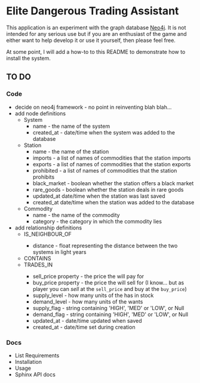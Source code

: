 # Elite Dangerous Trading Assistant

This application is an experiment with the graph database [Neo4j][1]. It is not
intended for any serious use but if you are an enthusiast of the game and either
want to help develop it or use it yourself, then please feel free.

At some point, I will add a how-to to this README to demonstrate how to install
the system.

## TO DO

### Code

* decide on neo4j framework - no point in reinventing blah blah...
* add node definitions
    * System
        * name - the name of the system
        * created_at - date/time when the system was added to the database
    * Station
        * name - the name of the station
        * imports - a list of names of commodities that the station imports
        * exports - a list of names of commodities that the station exports
        * prohibited - a list of names of commodities that the station prohibits
        * black_market - boolean whether the station offers a black market
        * rare_goods - boolean whether the station deals in rare goods
        * updated_at date/time when the station was last saved
        * created_at date/time when the station was added to the database
    * Commodity
        * name - the name of the commodity
        * category - the category in which the commodity lies
* add relationship definitions
    * <System> IS_NEIGHBOUR_OF <System>
        * distance - float representing the distance between the two systems in light years
    * <System> CONTAINS <Station>
    * <Station> TRADES_IN <Commodity>
        * sell_price property - the price the <Station> will pay for <Commodity>
        * buy_price property - the price the <Station> will sell <Commodity> for (I know... but as player you can *sell* at the `sell_price` and buy at the `buy_price`)
        * supply_level - how many units of <Commodity> the <Station> has in stock
        * demand_level - how many units of <Commodity> the <Station> wants
        * supply_flag - string containing 'HIGH', 'MED' or 'LOW', or Null
        * demand_flag - string containing 'HIGH', 'MED' or 'LOW', or Null
        * updated_at - date/time updated when saved
        * created_at - date/time set during creation


### Docs

* List Requirements
* Installation
* Usage
* Sphinx API docs


[1]: http://neo4j.com/ "Neo4j website"